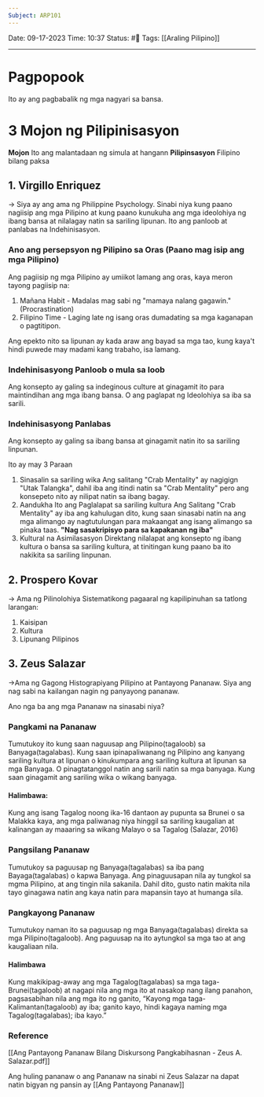 ```yaml
---
Subject: ARP101
---
```

Date: 09-17-2023 
Time: 10:37
Status: #📝 
Tags: [[Araling Pilipino]]

-----

# Pagpopook
Ito ay ang pagbabalik ng mga nagyari sa bansa. 

# 3 Mojon ng Pilipinisasyon
**Mojon**
Ito ang malantadaan ng simula at hangann
**Pilipinsasyon**
Filipino bilang paksa

## 1. Virgillo Enriquez
-> Siya ay ang ama ng Philippine Psychology.
Sinabi niya kung paano nagiisip ang mga Pilipino at kung paano kunukuha ang mga ideolohiya ng ibang bansa at nilalagay natin sa sariling lipunan. Ito ang panloob at panlabas na Indehinisasyon.

### Ano ang persepsyon ng Pilipino sa Oras (Paano mag isip ang mga Pilipino)
Ang pagiisip ng mga Pilipino ay umiikot lamang ang oras, kaya meron tayong pagiisip na:
1. Mañana Habit - Madalas mag sabi ng "mamaya nalang gagawin." (Procrastination)
2. Filipino Time - Laging late ng isang oras dumadating sa mga kaganapan o pagtitipon. 

Ang epekto nito sa lipunan ay kada araw ang bayad sa mga tao, kung kaya't hindi puwede may madami kang trabaho, isa lamang. 

### Indehinisasyong Panloob o mula sa loob
Ang konsepto ay galing sa indeginous culture at ginagamit ito para maintindihan ang mga ibang bansa. O ang paglapat ng Ideolohiya sa iba sa sarili. 

### Indehinisasyong Panlabas 
Ang konsepto ay galing sa ibang bansa at ginagamit natin ito sa sariling linpunan. 

Ito ay may 3 Paraan
1. Sinasalin sa sariling wika 
	Ang salitang "Crab Mentality" ay nagigign "Utak Talangka", dahil iba ang itindi natin sa "Crab Mentality" pero ang konsepeto nito ay nilipat natin sa ibang bagay.
2. Aandukha
	Ito ang Paglalapat sa sariling kultura
	Ang Salitang "Crab Mentality" ay iba ang kahulugan dito, kung saan sinasabi natin na ang mga alimango ay nagtutulungan para makaangat ang isang alimango sa pinaka taas.
	**"Nag sasakripisyo para sa kapakanan ng iba"**
3. Kultural na Asimilasasyon
	Direktang nilalapat ang konsepto ng ibang kultura o bansa sa sariling kultura, at tinitingan kung paano ba ito nakikita sa sariling linpunan. 

## 2. Prospero Kovar
-> Ama ng Pilinolohiya
Sistematikong pagaaral ng kapilipinuhan sa tatlong larangan:
1. Kaisipan
2. Kultura
3. Lipunang Pilipinos


## 3. Zeus Salazar
->Ama ng Gagong Histograpiyang Pilipino at Pantayong Pananaw. 
Siya ang nag sabi na kailangan nagin ng panyayong pananaw. 

Ano nga ba ang mga Pananaw na sinasabi niya?

### Pangkami na Pananaw
Tumutukoy ito kung saan naguusap ang Pilipino(tagaloob) sa Banyaga(tagalabas). Kung saan ipinapaliwanang ng Pilipino ang kanyang sariling kultura at lipunan o kinukumpara ang sariling kultura at lipunan sa mga Banyaga. O pinagtatanggol natin ang sarili natin sa mga banyaga. Kung saan ginagamit ang sariling wika o wikang banyaga.

#### Halimbawa:
Kung ang isang Tagalog noong ika-16 dantaon ay pupunta sa Brunei o sa Malakka kaya, ang mga paliwanag niya hinggil sa sariling kaugalian at kalinangan ay maaaring sa wikang Malayo o sa Tagalog (Salazar, 2016)

### Pangsilang Pananaw
Tumutukoy sa paguusap ng Banyaga(tagalabas) sa iba pang Bayaga(tagalabas) o kapwa Banyaga. Ang pinaguusapan nila ay tungkol sa mgma Pilipino, at ang tingin nila sakanila. Dahil dito, gusto natin makita nila tayo ginagawa natin ang kaya natin para mapansin tayo at humanga sila.

### Pangkayong Pananaw
Tumutukoy naman ito sa paguusap ng mga Banyaga(tagalabas) direkta sa mga Pilipino(tagaloob). Ang paguusap na ito aytungkol sa mga tao at ang kaugaliaan nila.

#### Halimbawa
Kung makikipag-away ang mga Tagalog(tagalabas) sa mga taga-Brunei(tagaloob) at nagapi nila ang mga ito at nasakop nang ilang panahon, pagsasabihan nila ang mga ito ng ganito, “Kayong mga taga-Kalimantan(tagaloob) ay iba; ganito kayo, hindi kagaya naming mga Tagalog(tagalabas); iba kayo.”

### Reference
[[Ang Pantayong Pananaw Bilang Diskursong Pangkabihasnan - Zeus A. Salazar.pdf]]

Ang huling pananaw o ang Pananaw na sinabi ni Zeus Salazar na dapat natin bigyan ng pansin ay [[Ang Pantayong Pananaw]]